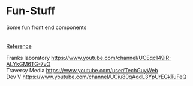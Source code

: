 # Fun-Stuff

Some fun front end components
<br>
<br>
<br>
<ins>Reference</ins>

Franks laboratory https://www.youtube.com/channel/UCEqc149iR-ALYkGM6TG-7vQ  
Traversy Media https://www.youtube.com/user/TechGuyWeb  
Dev V https://www.youtube.com/channel/UCiu80qAqdL3YpUrEGkTuFeQ
